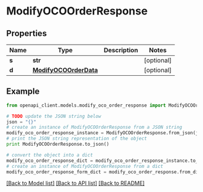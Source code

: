 # ModifyOCOOrderResponse


## Properties

Name | Type | Description | Notes
------------ | ------------- | ------------- | -------------
**s** | **str** |  | [optional] 
**d** | [**ModifyOCOOrderData**](ModifyOCOOrderData.md) |  | [optional] 

## Example

```python
from openapi_client.models.modify_oco_order_response import ModifyOCOOrderResponse

# TODO update the JSON string below
json = "{}"
# create an instance of ModifyOCOOrderResponse from a JSON string
modify_oco_order_response_instance = ModifyOCOOrderResponse.from_json(json)
# print the JSON string representation of the object
print ModifyOCOOrderResponse.to_json()

# convert the object into a dict
modify_oco_order_response_dict = modify_oco_order_response_instance.to_dict()
# create an instance of ModifyOCOOrderResponse from a dict
modify_oco_order_response_form_dict = modify_oco_order_response.from_dict(modify_oco_order_response_dict)
```
[[Back to Model list]](../README.md#documentation-for-models) [[Back to API list]](../README.md#documentation-for-api-endpoints) [[Back to README]](../README.md)


